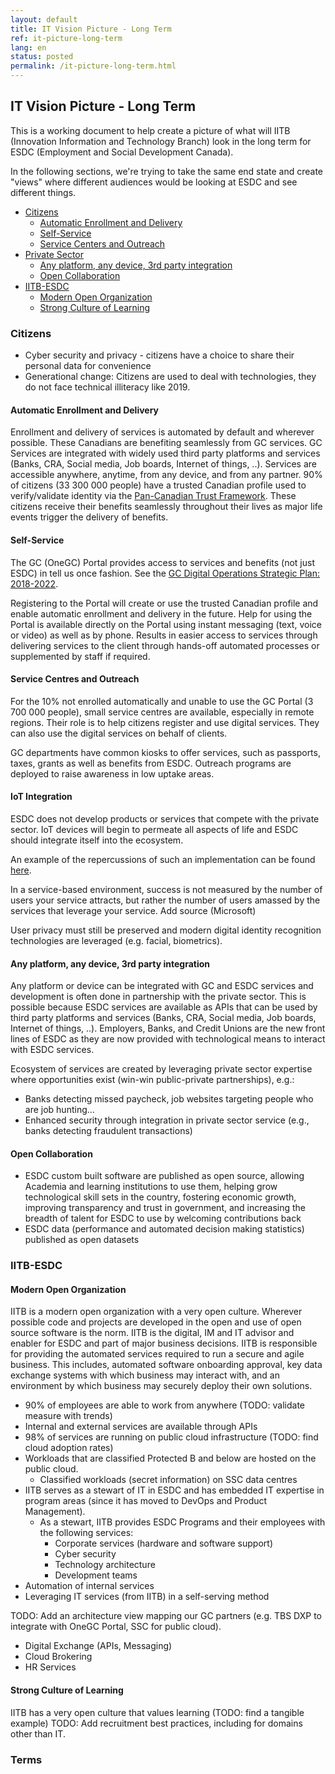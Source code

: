 ```yaml
---
layout: default
title: IT Vision Picture - Long Term
ref: it-picture-long-term
lang: en
status: posted
permalink: /it-picture-long-term.html
---
```


## IT Vision Picture - Long Term

This is a working document to help create a picture of what will IITB (Innovation Information and Technology Branch) look in the long term for ESDC (Employment and Social Development Canada).

In the following sections, we're trying to take the same end state and create "views" where different audiences would be looking at ESDC and see different things.

- [Citizens](#Citizens)
  - [Automatic Enrollment and Delivery](#Automatic-Enrollment-and-Delivery)
  - [Self-Service](#Self-Service)
  - [Service Centers and Outreach](#Service-Centers-and-Outreach)
- [Private Sector](#Private-Sector)
  - [Any platform, any device, 3rd party integration](#any-platform-any-device-3rd-party-integration)
  - [Open Collaboration](#open-collaboration)
- [IITB-ESDC](#IITB-ESDC)
  - [Modern Open Organization](#Modern-Open-Organization)
  - [Strong Culture of Learning](#Strong-culture-of-learning)

### Citizens

- Cyber security and privacy - citizens have a choice to share their personal data for convenience
- Generational change: Citizens are used to deal with technologies, they do not face technical illiteracy like 2019.

#### Automatic Enrollment and Delivery

Enrollment and delivery of services is automated by default and wherever possible.
These Canadians are benefiting seamlessly from GC services.
GC Services are integrated with widely used third party platforms and services (Banks, CRA, Social media, Job boards, Internet of things, ..).
Services are accessible anywhere, anytime, from any device, and from any partner.
90% of citizens (33 300 000 people) have a trusted Canadian profile used to verify/validate identity via the [Pan-Canadian Trust Framework](https://diacc.ca/pan-canadian-trust-framework/).
These citizens receive their benefits seamlessly throughout their lives as major life events trigger the delivery of benefits.

#### Self-Service

The GC (OneGC) Portal provides access to services and benefits (not just ESDC) in tell us once fashion.
See the [GC Digital Operations Strategic Plan: 2018-2022](https://www.canada.ca/en/government/system/digital-government/digital-operations-strategic-plan-2018-2022.html).

Registering to the Portal will create or use the trusted Canadian profile and enable automatic enrollment and delivery in the future.
Help for using the Portal is available directly on the Portal using instant messaging (text, voice or video) as well as by phone.
Results in easier access to services through delivering services to the client through hands-off automated processes or supplemented by staff if required.

#### Service Centres and Outreach

For the 10% not enrolled automatically and unable to use the GC Portal (3 700 000 people), small service centres are available, especially in remote regions.
Their role is to help citizens register and use digital services.
They can also use the digital services on behalf of clients.

GC departments have common kiosks to offer services, such as passports, taxes, grants as well as benefits from ESDC.
Outreach programs are deployed to raise awareness in low uptake areas.

#### IoT Integration

ESDC does not develop products or services that compete with the private sector.
IoT devices will begin to permeate all aspects of life and ESDC should integrate itself into the ecosystem.

An example of the repercussions of such an implementation can be found [here](https://github.com/sara-sabr/ITStrategy/blob/master/wip-tec/en/human-development-life-cycle.md).

In a service-based environment, success is not measured by the number of users your service attracts, but rather the number of users amassed by the services that leverage your service. Add source (Microsoft)

User privacy must still be preserved and modern digital identity recognition technologies are leveraged (e.g. facial, biometrics).

#### Any platform, any device, 3rd party integration

Any platform or device can be integrated with GC and ESDC services and development is often done in partnership with the private sector.
This is possible because ESDC services are available as APIs that can be used by third party platforms and services (Banks, CRA, Social media, Job boards, Internet of things, ..).
Employers, Banks, and Credit Unions are the new front lines of ESDC as they are now provided with technological means to interact with ESDC services.

Ecosystem of services are created by leveraging private sector expertise where opportunities exist (win-win public-private partnerships), e.g.:

- Banks detecting missed paycheck, job websites targeting people who are job hunting...
- Enhanced security through integration in private sector service (e.g., banks detecting fraudulent transactions)

#### Open Collaboration

- ESDC custom built software are published as open source, allowing Academia and learning institutions to use them, helping grow technological skill sets in the country, fostering economic growth, improving transparency and trust in government, and increasing the breadth of talent for ESDC to use by welcoming contributions back
- ESDC data (performance and automated decision making statistics) published as open datasets

### IITB-ESDC

#### Modern Open Organization

IITB is a modern open organization with a very open culture.
Wherever possible code and projects are developed in the open and use of open source software is the norm.
IITB is the digital, IM and IT advisor and enabler for ESDC and part of major business decisions.
IITB is responsible for providing the automated services required to run a secure and agile business.
This includes, automated software onboarding approval, key data exchange systems with which business may interact with, and an environment by which business may securely deploy their own solutions.

- 90% of employees are able to work from anywhere (TODO: validate measure with trends)
- Internal and external services are available through APIs
- 98% of services are running on public cloud infrastructure (TODO: find cloud adoption rates)
- Workloads that are classified Protected B and below are hosted on the public cloud.
  - Classified workloads (secret information) on SSC data centres
- IITB serves as a stewart of IT in ESDC and has embedded IT expertise in program areas (since it has moved to DevOps and Product Management).
  - As a stewart, IITB provides ESDC Programs and their employees with the following services:
    - Corporate services (hardware and software support)
    - Cyber security
    - Technology architecture
    - Development teams
- Automation of internal services
- Leveraging IT services (from IITB) in a self-serving method

TODO: Add an architecture view mapping our GC partners (e.g. TBS DXP to integrate with OneGC Portal, SSC for public cloud).

- Digital Exchange (APIs, Messaging)
- Cloud Brokering
- HR Services

#### Strong Culture of Learning

IITB has a very open culture that values learning (TODO: find a tangible example)
TODO: Add recruitment best practices, including for domains other than IT.

### Terms